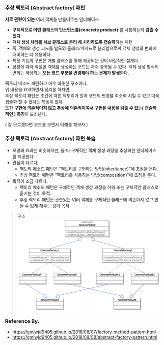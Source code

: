 ### 추상 팩토리 (Abstract factory) 패턴
**서로 관련이 있는** 여러 객체를 만들어주는 인터페이스

- **구체적으로 어떤 클래스의 인스턴스를(concrete product)** 를 사용하는지 **감출 수 있다**. 
- **객체 생성 처리를 서브 클래스로 분리 해 처리하도록 캡슐화**하는 패턴
- 즉, 객체의 생성 코드를 별도의 클래스/메서드로 분리함으로써 객체 생성의 변화에 대비하는 데 유용하다.
- 특정 기능의 구현은 개별 클래스를 통해 제공되는 것이 바람직한 설계다.
- 상황에 따라 적절한 객체를 생성하는 코드는 자주 중복될 수 있다.
객체 생성 방식의 변화는 해당되는 **모든 코드 부분을 변경해야 하는 문제가 발생**한다.

팩토리 메소드 패턴하고 매우 비슷한 구조이다.    
위 내용을 요약하면서 정리를 하자면,    
추상 팩토리 패턴은 조건에 따른 팩토리가 있어 코드의 변경을 최소화 시킬 수 있고 더욱 캡슐화 할 수 있다는 특징이 있다.   
또한 **구현에 의존적이지 않고 추상에 의존적이여서 구현된 내용을 감출 수 있는( 캡슐화적인 ) 특징**이 드러난다.   

( 잘 모르겠다면 코드를 보면서 이해를 해보자 )

### 추상 팩토리 (Abstract factory) 패턴 복습

- 모양과 효과는 비슷하지만, 둘 다 구체적인 객체 생성 과정을 추상화한 인터페이스를 제공한다.
- 관점이 다르다, 
  - 팩토리 메소드 패턴은 "팩토리를 구현하는 방법(inheritance)"에 초점을 둔다.
  - 추상 팩토리 패턴은 "팩토리를 사용하는 방법(composition)"에 초점을 둔다.
- 목적이 조금 다르다.
  - 팩토리 메소드 패턴은 구체적인 객체 생성 과정을 하위 또는 구체적인 클래스로 옮기는 것이 목적.
  - 추상 팩토리 패턴은 관련있는 여러 객체를 구체적인 클래스에 의존하지 않고 만들 수 있게 해주는 것이 목적.

> 구조
> ![abstract_factory](./img/abstract_factory.png)

### Reference By.
- https://gmlwjd9405.github.io/2018/08/07/factory-method-pattern.html
- https://gmlwjd9405.github.io/2018/08/08/abstract-factory-pattern.html
